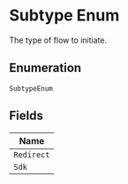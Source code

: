 
# Subtype Enum

The type of flow to initiate.

## Enumeration

`SubtypeEnum`

## Fields

| Name |
|  --- |
| `Redirect` |
| `Sdk` |

